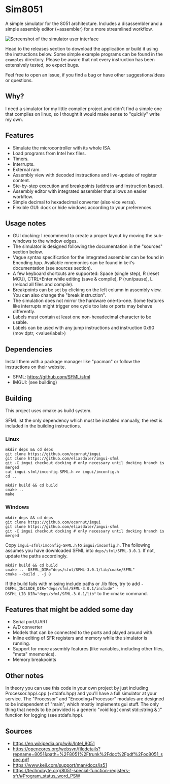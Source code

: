 # Sim8051
A simple simulator for the 8051 architecture. Includes a disassembler and a simple assembly editor (+assembler) for a more streamlined workflow.

![Screenshot of the simulator user interface](https://github.com/erikgoe/Sim8051/blob/main/doc/screenshot.png "User interface")

Head to the releases section to download the application or build it using the instructions below. Some simple example programs can be found in the `examples` directory. Please be aware that not every instruction has been extensively tested, so expect bugs.

Feel free to open an issue, if you find a bug or have other suggestions/ideas or questions.

## Why?
I need a simulator for my little compiler project and didn't find a simple one that compiles on linux, so I thought it would make sense to "quickly" write my own.

## Features
* Simulate the microcontroller with its whole ISA.
* Load programs from Intel hex files.
* Timers.
* Interrupts.
* External ram.
* Assembly view with decoded instructions and live-update of register content.
* Ste-by-step execution and breakpoints (address and instruction based).
* Assembly editor with integrated assembler that allows an easier workflow.
* Simple decimal to hexadecimal converter (also vice versa).
* Flexible GUI: dock or hide windows according to your preferences.

## Usage notes
* GUI docking: I recommend to create a proper layout by moving the sub-windows to the window edges.
* The simulator is designed following the documentation in the "sources" section below.
* Vague syntax specification for the integrated assembler can be found in Encoding.hpp. Available mnemonics can be found in keil's documentation (see sources section).
* A few keyboard shortcuts are supported: Space (single step), R (reset MCU), CTRL+Enter while editing (save & compile), P (run/pause), L (reload all files and compile).
* Breakpoints can be set by clicking on the left column in assembly view. You can also change the "break instruction".
* The simulation does not mirror the hardware one-to-one. Some features like interrupts might trigger one cycle too late or ports may behave differently.
* Labels must contain at least one non-hexadecimal character to be usable.
* Labels can be used with any jump instructions and instruction 0x90 (mov dptr, <value/label>)

## Dependencies
Install them with a package manager like "pacman" or follow the instructions on their website.

* SFML: https://github.com/SFML/sfml
* IMGUI: (see building)

## Building
This project uses cmake as build system.

SFML ist the only dependency which must be installed manually, the rest is included in the building instructions.

### Linux
    mkdir deps && cd deps
    git clone https://github.com/ocornut/imgui
    git clone https://github.com/eliasdaler/imgui-sfml
    git -C imgui checkout docking # only necessary until docking branch is merged
    cat imgui-sfml/imconfig-SFML.h >> imgui/imconfig.h
    cd ..
    
    mkdir build && cd build
    cmake ..
    make

### Windows
    mkdir deps && cd deps
    git clone https://github.com/ocornut/imgui
    git clone https://github.com/eliasdaler/imgui-sfml
    git -C imgui checkout docking # only necessary until docking branch is merged

Copy `imgui-sfml/imconfig-SFML.h` to `imgui/imconfig.h`.
The following assumes you have downloaded SFML into `deps/sfml/SFML-3.0.1`. If not, update the paths accordingly.

    mkdir build && cd build
    cmake .. -DSFML_DIR="deps/sfml/SFML-3.0.1/lib/cmake/SFML"
    cmake --build . -j 8

If the build fails with missing include paths or .lib files, try to add `-DSFML_INCLUDE_DIR="deps/sfml/SFML-3.0.1/include" -DSFML_LIB_DIR="deps/sfml/SFML-3.0.1/lib"` to the cmake command.

## Features that might be added some day
* Serial port/UART
* A/D converter
* Models that can be connected to the ports and played around with.
* Inline editing of SFR registers and memory while the simulator is running.
* Support for more assembly features (like variables, including other files, "meta" mnemonics).
* Memory breakpoints

## Other notes
In theory you can use this code in your own project by just including Processor.hpp/.cpp (+stdafx.hpp) and you'll have a full simulator at your service.
The "Processor" and "Encoding+Processor" modules are designed to be independent of "main", which mostly implements gui stuff. The only thing that needs to be provided is a generic "void log( const std::string & )" function for logging (see stdafx.hpp).

## Sources
* https://en.wikipedia.org/wiki/Intel_8051
* https://opencores.org/websvn/filedetails?repname=8051&path=%2F8051%2Ftrunk%2Fdoc%2Fpdf%2Foc8051_spec.pdf
* https://www.keil.com/support/man/docs/is51
* https://technobyte.org/8051-special-function-registers-sfr/#Program_status_word_PSW
